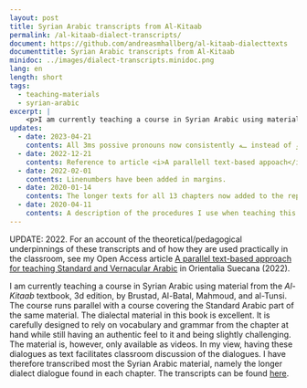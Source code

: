 ```yaml
---
layout: post
title: Syrian Arabic transcripts from Al-Kitaab
permalink: /al-kitaab-dialect-transcripts/
document: https://github.com/andreasmhallberg/al-kitaab-dialecttexts
documenttitle: Syrian Arabic transcripts from Al-Kitaab
minidoc: ../images/dialect-transcripts.minidoc.png
lang: en
length: short
tags:
  - teaching-materials
  - syrian-arabic
excerpt: |
    <p>I am currently teaching a course in Syrian Arabic using material from the <em>Al-Kitaab</em> textbook, 3d edition, by Brustad, Al-Batal, Mahmoud, and al-Tunsi. The course runs parallel with a course covering the Standard Arabic part of the same material. The dialectal material in this book is excellent. It is carefully designed to rely on vocabulary and grammar from the chapter at hand while still having an authentic feel to it and being slightly challenging. The material is, however, only available as videos. In my view, having these dialogues as text facilitates classroom discussion of the dialogues. I have therefore transcribed most the Syrian Arabic material, namely the longer dialect dialogue found in each chapter. The transcripts can be found <a href="https://github.com/andreasmhallberg/al-kitaab-dialecttexts">here</a>.</p>
updates:
  - date: 2023-04-21
    contents: All 3ms possive pronouns now consistently ـه instead of ـو.
  - date: 2022-12-21
    contents: Reference to article <i>A parallell text-based appoach</i> added.
  - date: 2022-02-01
    contents: Linenumbers have been added in margins.
  - date: 2020-01-14
    contents: The longer texts for all 13 chapters now added to the repository.
  - date: 2020-04-11
    contents: A description of the procedures I use when teaching this material has been added to the `README` linked in the post.
---
```


<span class="date">UPDATE: 2022. For an account of the theoretical/pedagogical underpinnings of these transcripts and of how they are used practically in the classroom, see my Open Access article [A parallel text-based approach for teaching Standard and Vernacular Arabic](http://www.doi.org/10.33063/diva-484185) in Orientalia Suecana (2022).</span>

I am currently teaching a course in Syrian Arabic using material from the *Al-Kitaab* textbook, 3d edition, by Brustad, Al-Batal, Mahmoud, and al-Tunsi. The course runs parallel with a course covering the Standard Arabic part of the same material. The dialectal material in this book is excellent. It is carefully designed to rely on vocabulary and grammar from the chapter at hand while still having an authentic feel to it and being slightly challenging. The material is, however, only available as videos. In my view, having these dialogues as text facilitates classroom discussion of the dialogues. I have therefore transcribed most the Syrian Arabic material, namely the longer dialect dialogue found in each chapter. The transcripts can be found [here](https://github.com/andreasmhallberg/al-kitaab-dialecttexts). 




